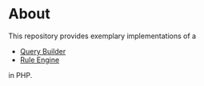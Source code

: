 # About

This repository provides exemplary implementations of a 

* [Query Builder](https://github.com/alexandrajulius/RuleEngine/tree/main/src/QueryBuilder)
* [Rule Engine](https://github.com/alexandrajulius/QueryBuilder/tree/main/src/Expression)

in PHP.
